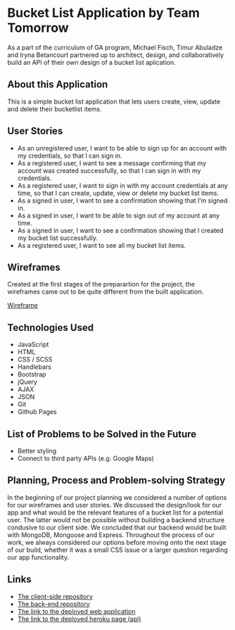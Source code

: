 # Bucket List Application by Team Tomorrow

As a part of the curriculum of GA program, Michael Fisch, Timur Abuladze and Iryna Betancourt partnered up to architect, design, and collaboratively build an API of their own design of a bucket list aplication.

## About this Application

This is a simple bucket list application that lets users create, view, update and delete their bucketlist items.

## User Stories

- As an unregistered user, I want to be able to sign up for an account with my credentials, so that I can sign in.
- As a registered user, I want to see a message confirming that my account was created successfully, so that I can sign in with my credentials.
- As a registered user, I want to sign in with my account credentials at any time, so that I can create, update, view or delete my bucket list items.
- As a signed in user, I want to see a confirmation showing that I’m signed in.
- As a signed in user, I want to be able to sign out of my account at any time.
- As a signed in user, I want to see a confirmation showing that I created my bucket list successfully.
- As a registered user, I want to see all my bucket list items.

## Wireframes

Created at the first stages of the preparartion for the project, the wireframes came out to be quite different from the built application.

[Wireframe](https://i.imgur.com/oKiyJoT.jpg?1)

## Technologies Used

- JavaScript
- HTML
- CSS / SCSS
- Handlebars
- Bootstrap
- jQuery
- AJAX
- JSON
- Git
- Github Pages


## List of Problems to be Solved in the Future

- Better styling
- Connect to third party APIs (e.g. Google Maps)

## Planning, Process and Problem-solving Strategy

In the beginning of our project planning we considered a number of options
for our wireframes and user stories. We discussed the design/look for our app
and what would be the relevant features of a bucket list for a potential user.
The latter would not be possible without building a backend structure condusive
to our client side. We concluded that our backend would be built with MongoDB,
Mongoose and Express. Throughout the process of our work, we always considered
our options before moving onto the next stage of our build, whether it was a
small CSS issue or a larger question regarding our app functionality.


## Links

- [The client-side repository](https://github.com/GiantSlayer1913/project-three-client)
- [The back-end repository](https://github.com/GiantSlayer1913/project-three-api)
- [The link to the deployed web application](https://giantslayer1913.github.io/project-three-client/)
- [The link to the deployed heroku page (api)](https://rocky-falls-93559.herokuapp.com/)
